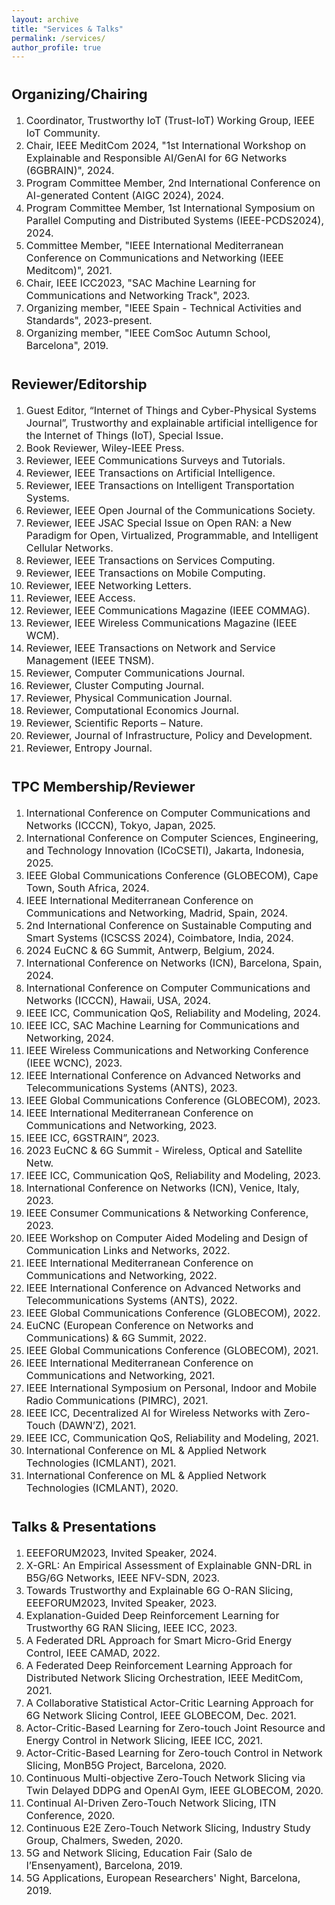```yaml
---
layout: archive
title: "Services & Talks"
permalink: /services/
author_profile: true
---
```

<div style="margin-top: 35px;"></div>

<span style="font-size: 22px;">Organizing/Chairing</span>
======
1. <span style="font-size: 16px;">Coordinator, Trustworthy IoT (Trust-IoT) Working Group, IEEE IoT Community.</span>
1. <span style="font-size: 16px;">Chair, IEEE MeditCom 2024, "1st International Workshop on Explainable and Responsible AI/GenAI for 6G Networks (6GBRAIN)", 2024.</span>
1. <span style="font-size: 16px;">Program Committee Member, 2nd International Conference on AI-generated Content (AIGC 2024), 2024.</span>
1. <span style="font-size: 16px;">Program Committee Member, 1st International Symposium on Parallel Computing and Distributed Systems (IEEE-PCDS2024), 2024.</span>
1. <span style="font-size: 16px;">Committee Member, "IEEE International Mediterranean Conference on Communications and Networking (IEEE Meditcom)", 2021.</span>
1. <span style="font-size: 16px;">Chair, IEEE ICC2023, "SAC Machine Learning for Communications and Networking Track", 2023.</span>
1. <span style="font-size: 16px;">Organizing member, "IEEE Spain - Technical Activities and Standards", 2023-present.</span>
1. <span style="font-size: 16px;">Organizing member, "IEEE ComSoc Autumn School, Barcelona", 2019.</span>
<div style="margin-top: 35px;"></div>

<span style="font-size: 22px;">Reviewer/Editorship</span>
======
1. <span style="font-size: 16px;">Guest Editor, “Internet of Things and Cyber-Physical Systems Journal”, Trustworthy and explainable artificial intelligence for the Internet of Things (IoT), Special Issue.</span>
1. <span style="font-size: 16px;">Book Reviewer, Wiley-IEEE Press.</span>
1. <span style="font-size: 16px;">Reviewer, IEEE Communications Surveys and Tutorials.</span>
1. <span style="font-size: 16px;">Reviewer, IEEE Transactions on Artificial Intelligence.</span>
1. <span style="font-size: 16px;">Reviewer, IEEE Transactions on Intelligent Transportation Systems.</span>
1. <span style="font-size: 16px;">Reviewer, IEEE Open Journal of the Communications Society.</span>
1. <span style="font-size: 16px;">Reviewer, IEEE JSAC Special Issue on Open RAN: a New Paradigm for Open, Virtualized, Programmable, and Intelligent Cellular Networks.</span>
1. <span style="font-size: 16px;">Reviewer, IEEE Transactions on Services Computing.</span>
1. <span style="font-size: 16px;">Reviewer, IEEE Transactions on Mobile Computing.</span>
1. <span style="font-size: 16px;">Reviewer, IEEE Networking Letters.</span>
1. <span style="font-size: 16px;">Reviewer, IEEE Access.</span>
1. <span style="font-size: 16px;">Reviewer, IEEE Communications Magazine (IEEE COMMAG).</span>
1. <span style="font-size: 16px;">Reviewer, IEEE Wireless Communications Magazine (IEEE WCM).</span>
1. <span style="font-size: 16px;">Reviewer, IEEE Transactions on Network and Service Management (IEEE TNSM).</span>
1. <span style="font-size: 16px;">Reviewer, Computer Communications Journal.</span>
1. <span style="font-size: 16px;">Reviewer, Cluster Computing Journal.</span>
1. <span style="font-size: 16px;">Reviewer, Physical Communication Journal.</span>
1. <span style="font-size: 16px;">Reviewer, Computational Economics Journal.</span>
1. <span style="font-size: 16px;">Reviewer, Scientific Reports – Nature.</span>
1. <span style="font-size: 16px;">Reviewer, Journal of Infrastructure, Policy and Development.</span>
1. <span style="font-size: 16px;">Reviewer, Entropy Journal.</span>
<div style="margin-top: 35px;"></div>

<span style="font-size: 22px;">TPC Membership/Reviewer</span>
======
1. <span style="font-size: 16px;">International Conference on Computer Communications and Networks (ICCCN), Tokyo, Japan, 2025.</span>
1. <span style="font-size: 16px;">International Conference on Computer Sciences, Engineering, and Technology Innovation (ICoCSETI), Jakarta, Indonesia, 2025.</span>
1. <span style="font-size: 16px;">IEEE Global Communications Conference (GLOBECOM), Cape Town, South Africa, 2024.</span>
1. <span style="font-size: 16px;">IEEE International Mediterranean Conference on Communications and Networking, Madrid, Spain, 2024.</span>
1. <span style="font-size: 16px;">2nd International Conference on Sustainable Computing and Smart Systems (ICSCSS 2024), 
Coimbatore, India, 2024.</span>
1. <span style="font-size: 16px;">2024 EuCNC & 6G Summit, Antwerp, Belgium, 2024.</span>
1. <span style="font-size: 16px;">International Conference on Networks (ICN), Barcelona, Spain, 2024.</span>
1. <span style="font-size: 16px;">International Conference on Computer Communications and Networks (ICCCN), Hawaii, USA, 2024.</span>
1. <span style="font-size: 16px;">IEEE ICC, Communication QoS, Reliability and Modeling, 2024.</span>
1. <span style="font-size: 16px;">IEEE ICC, SAC Machine Learning for Communications and Networking, 2024.</span>
1. <span style="font-size: 16px;">IEEE Wireless Communications and Networking Conference (IEEE WCNC), 2023.</span>
1. <span style="font-size: 16px;">IEEE International Conference on Advanced Networks and Telecommunications Systems (ANTS), 2023.</span>
1. <span style="font-size: 16px;">IEEE Global Communications Conference (GLOBECOM), 2023.</span>
1. <span style="font-size: 16px;">IEEE International Mediterranean Conference on Communications and Networking, 2023.</span>
1. <span style="font-size: 16px;">IEEE ICC, 6GSTRAIN”, 2023.</span>
1. <span style="font-size: 16px;">2023 EuCNC & 6G Summit -  Wireless, Optical and Satellite Netw.</span>
1. <span style="font-size: 16px;">IEEE ICC, Communication QoS, Reliability and Modeling, 2023.</span>
1. <span style="font-size: 16px;">International Conference on Networks (ICN), Venice, Italy, 2023.</span>
1. <span style="font-size: 16px;">IEEE Consumer Communications & Networking Conference, 2023.</span>
1. <span style="font-size: 16px;">IEEE Workshop on Computer Aided Modeling and Design of Communication Links and Networks, 2022.</span>
1. <span style="font-size: 16px;">IEEE International Mediterranean Conference on Communications and Networking, 2022.</span>
1. <span style="font-size: 16px;">IEEE International Conference on Advanced Networks and Telecommunications Systems (ANTS), 2022.</span>
1. <span style="font-size: 16px;">IEEE Global Communications Conference (GLOBECOM), 2022.</span>
1. <span style="font-size: 16px;">EuCNC (European Conference on Networks and Communications) & 6G Summit, 2022.</span>
1. <span style="font-size: 16px;">IEEE Global Communications Conference (GLOBECOM), 2021.</span>
1. <span style="font-size: 16px;">IEEE International Mediterranean Conference on Communications and Networking, 2021.</span>
1. <span style="font-size: 16px;">IEEE International Symposium on Personal, Indoor and Mobile Radio Communications (PIMRC), 2021.</span>
1. <span style="font-size: 16px;">IEEE ICC, Decentralized AI for Wireless Networks with Zero-Touch (DAWN’Z), 2021.</span>
1. <span style="font-size: 16px;">IEEE ICC, Communication QoS, Reliability and Modeling, 2021.</span>
1. <span style="font-size: 16px;">International Conference on ML & Applied Network Technologies (ICMLANT), 2021.</span>
1. <span style="font-size: 16px;">International Conference on ML & Applied Network Technologies (ICMLANT), 2020.</span>
<div style="margin-top: 35px;"></div>

<span style="font-size: 22px;">Talks & Presentations</span>
======
1. <span style="font-size: 16px;">EEEFORUM2023, Invited Speaker, 2024.</span>
1. <span style="font-size: 16px;">X-GRL: An Empirical Assessment of Explainable GNN-DRL in B5G/6G Networks, IEEE NFV-SDN, 2023.</span>
1. <span style="font-size: 16px;">Towards Trustworthy and Explainable 6G O-RAN Slicing, EEEFORUM2023, Invited Speaker, 2023.</span>
1. <span style="font-size: 16px;">Explanation-Guided Deep Reinforcement Learning for Trustworthy 6G RAN Slicing, IEEE ICC, 2023.</span>
1. <span style="font-size: 16px;">A Federated DRL Approach for Smart Micro-Grid Energy Control, IEEE CAMAD, 2022.</span>
1. <span style="font-size: 16px;">A Federated Deep Reinforcement Learning Approach for Distributed Network Slicing Orchestration, IEEE MeditCom, 2021.</span>
1. <span style="font-size: 16px;">A Collaborative Statistical Actor-Critic Learning Approach for 6G Network Slicing Control, IEEE GLOBECOM, Dec. 2021.</span>
1. <span style="font-size: 16px;">Actor-Critic-Based Learning for Zero-touch Joint Resource and Energy Control in Network Slicing, IEEE ICC, 2021.</span>
1. <span style="font-size: 16px;">Actor-Critic-Based Learning for Zero-touch Control in Network Slicing, MonB5G Project, Barcelona, 2020.</span>
1. <span style="font-size: 16px;">Continuous Multi-objective Zero-Touch Network Slicing via Twin Delayed DDPG and OpenAI Gym, IEEE GLOBECOM, 2020.</span>
1. <span style="font-size: 16px;">Continual AI-Driven Zero-Touch Network Slicing, ITN Conference, 2020.</span>
1. <span style="font-size: 16px;">Continuous E2E Zero-Touch Network Slicing, Industry Study Group, Chalmers, Sweden, 2020.</span>
1. <span style="font-size: 16px;">5G and Network Slicing, Education Fair (Salo de l’Ensenyament), Barcelona, 2019.</span>
1. <span style="font-size: 16px;">5G Applications, European Researchers' Night, Barcelona, 2019.</span>